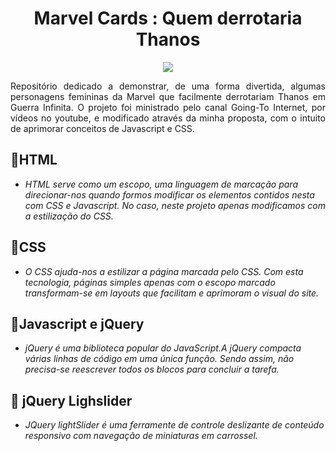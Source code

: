 <h1 align="center"> Marvel Cards : Quem derrotaria Thanos</h1>
<p align="center">
<img src="https://imgur.com/3QPjr3H.gif">
</p>
<p align="justify">Repositório dedicado a demonstrar, de uma forma divertida, algumas personagens femininas da Marvel que facilmente derrotariam Thanos em Guerra Infinita. O projeto foi ministrado pelo canal Going-To Internet, por vídeos no youtube, e modificado através da minha proposta, com o intuito de aprimorar conceitos de Javascript e CSS.

## 🍃HTML
- *HTML serve como um escopo, uma linguagem de marcação para direcionar-nos quando formos modificar os elementos contidos nesta com CSS e Javascript. No caso, neste projeto apenas modificamos com a estilização do CSS.*

## 🍃CSS
- *O CSS ajuda-nos a estilizar a página marcada pelo CSS. Com esta tecnologia, páginas simples apenas com o escopo marcado transformam-se em layouts que facilitam e aprimoram o visual do site.*</p>

## 🍃Javascript e jQuery
- *jQuery é uma biblioteca popular do JavaScript.A jQuery compacta várias linhas de código em uma única função. Sendo assim, não precisa-se reescrever todos os blocos para concluir a tarefa.*

##  🍃 jQuery Lighslider
- *JQuery lightSlider é uma ferramente de controle deslizante de conteúdo responsivo com navegação de miniaturas em carrossel.*
